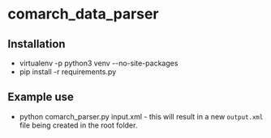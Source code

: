 # comarch_data_parser

## Installation

* virtualenv -p python3 venv  --no-site-packages
* pip install -r requirements.py

## Example use

* python comarch_parser.py input.xml  - this will result in a new `output.xml` file being created in the root folder.
